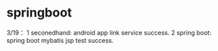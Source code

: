 # springboot
3/19：
 1 seconedhand:
         android app link service success.
 2  spring boot:
         spring boot mybatis jsp test success.
